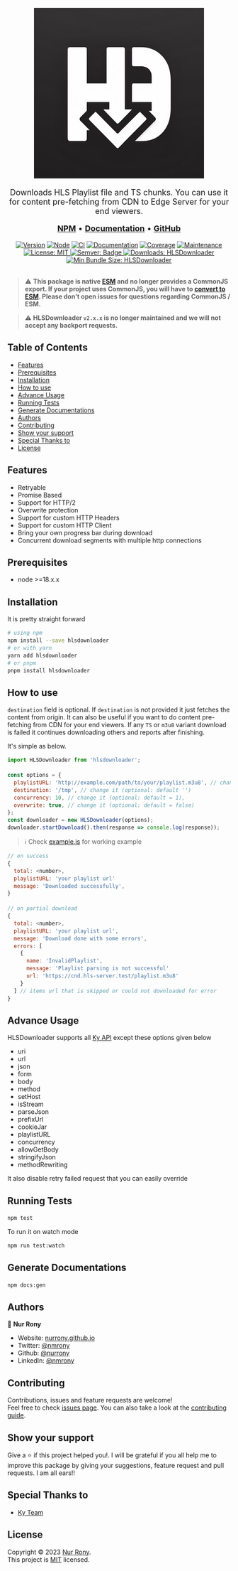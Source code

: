 <div align="center">

[![HLSDownloader](./assets/logo.png)](https://nurrony.github.io/hlsdownloader/)<br />

</div>

<p align="center" style="font-size: 18px;">
  Downloads HLS Playlist file and TS chunks. You can use it for content pre-fetching from CDN to Edge Server for your end viewers.
</p>

<p align="center" style="font-size: 18px;">
  <a href="https://www.npmjs.com/package/hlsdownloader"><b>NPM</b></a> • <a href="https://nurrony.github.io/hlsdownloader/"><b>Documentation</b></a> •  <a href="https://github.com/nurrony/hlsdownloader"><b>GitHub</b></a>
</p>

<div align="center">

[![Version](https://img.shields.io/npm/v/hlsdownloader.svg?style=flat-square)](https://www.npmjs.com/package/hlsdownloader)
[![Node](https://img.shields.io/badge/node-%3E%3D18-blue.svg?style=flat-square)](https://www.npmjs.com/package/hlsdownloader)
[![CI](https://github.com/nurrony/hlsdownloader/actions/workflows/test.yaml/badge.svg?style=flat-square)](https://github.com/nurrony/hlsdownloader/actions/workflows/test.yaml)
[![Documentation](https://img.shields.io/badge/documentation-yes-brightgreen.svg?style=flat-square)](https://nurrony.github.io/hlsdownloader)
[![Coverage](https://codecov.io/gh/nurrony/hlsdownloader/graph/badge.svg?token=er50RqLH6T?style=flat-square)](https://codecov.io/gh/nurrony/hlsdownloader)
[![Maintenance](https://img.shields.io/badge/Maintained%3F-yes-green.svg?style=flat-square) ](https://github.com/nurrony/hlsdownloader/graphs/commit-activity)
[![License: MIT](https://img.shields.io/github/license/nurrony/hlsdownloader?style=flat-square) ](https://github.com/nurrony/hlsdownloader/blob/master/LICENSE)
[![Semver: Badge](https://img.shields.io/badge/%F0%9F%93%A6%F0%9F%9A%80-semantic--release-e10079?style=flat-square) ](https://npmjs.com/package/hlsdownloader)
[![Downloads: HLSDownloader](https://img.shields.io/npm/dm/hlsdownloader.svg?style=flat-square) ](https://npm-stat.com/charts.html?package=hlsdownloader)
[![Min Bundle Size: HLSDownloader](https://img.shields.io/bundlephobia/minzip/hlsdownloader?style=flat-square) ](https://bundlephobia.com/package/hlsdownloader@latest)
<br /> <br />

</div>

> ⚠️
> <strong>This package is native [ESM](https://developer.mozilla.org/en-US/docs/Web/JavaScript/Guide/Modules) and no longer provides a CommonJS export. If your project uses CommonJS, you will have to [convert to ESM](https://gist.github.com/sindresorhus/a39789f98801d908bbc7ff3ecc99d99c). Please don't open issues for questions regarding CommonJS / ESM.</strong>

> ⚠️
> <strong>HLSDownloader `v2.x.x` is no longer maintained and we will not accept any backport requests.</strong>

## Table of Contents

- [Features](#features)
- [Prerequisites](#prerequisites)
- [Installation](#installation)
- [How to use](#how-to-use)
- [Advance Usage](#advance-usage)
- [Running Tests](#running-tests)
- [Generate Documentations](#generate-documentations)
- [Authors](#authors)
- [Contributing](#contributing)
- [Show your support](#show-your-support)
- [Special Thanks to](#special-thanks-to)
- [License](#license)

## Features

- Retryable
- Promise Based
- Support for HTTP/2
- Overwrite protection
- Support for custom HTTP Headers
- Support for custom HTTP Client
- Bring your own progress bar during download
- Concurrent download segments with multiple http connections

## Prerequisites

- node >=18.x.x

## Installation

It is pretty straight forward

```sh
# using npm
npm install --save hlsdownloader
# or with yarn
yarn add hlsdownloader
# or pnpm
pnpm install hlsdownloader
```

## How to use

`destination` field is optional. If `destination` is not provided it just fetches the content from origin.
It can also be useful if you want to do content pre-fetching from CDN for your end viewers. If any `TS` or `m3u8`
variant download is failed it continues downloading others and reports after finishing.

It's simple as below.

```js
import HLSDownloader from 'hlsdownloader';

const options = {
  playlistURL: 'http://example.com/path/to/your/playlist.m3u8', // change it
  destination: '/tmp', // change it (optional: default '')
  concurrency: 10, // change it (optional: default = 1),
  overwrite: true, // change it (optional: default = false)
};
const downloader = new HLSDownloader(options);
downloader.startDownload().then(response => console.log(response));
```

> ℹ️ Check [example.js](example.js) for working example

```js
// on success
{
  total: <number>,
  playlistURL: 'your playlist url'
  message: 'Downloaded successfully',
}

// on partial download
{
  total: <number>,
  playlistURL: 'your playlist url',
  message: 'Download done with some errors',
  errors: [
    {
      name: 'InvalidPlaylist',
      message: 'Playlist parsing is not successful'
      url: 'https://cnd.hls-server.test/playlist.m3u8'
    }
  ] // items url that is skipped or could not downloaded for error
}
```

## Advance Usage

HLSDownloader supports all [Ky API](https://github.com/sindresorhus/ky?tab=readme-ov-file#api) except these options given below

- uri
- url
- json
- form
- body
- method
- setHost
- isStream
- parseJson
- prefixUrl
- cookieJar
- playlistURL
- concurrency
- allowGetBody
- stringifyJson
- methodRewriting

It also disable retry failed request that you can easily override

## Running Tests

```sh
npm test
```

To run it on watch mode

```sh
npm run test:watch
```

## Generate Documentations

```sh
npm docs:gen
```

## Authors

👤 **Nur Rony**

- Website: [nurrony.github.io](https://nurrony.github.io)
- Twitter: [@nmrony](https://twitter.com/nmrony)
- Github: [@nurrony](https://github.com/nurrony)
- LinkedIn: [@nmrony](https://linkedin.com/in/nmrony)

## Contributing

Contributions, issues and feature requests are welcome!<br />Feel free to check [issues page](https://github.com/nurrony/hlsdownloader/issues). You can also take a look at the [contributing guide](https://github.com/nurrony/hlsdownloader/blob/master/CONTRIBUTING.md).

## Show your support

Give a ⭐️ if this project helped you!. I will be grateful if you all help me to improve this package by giving your suggestions, feature request and pull requests. I am all ears!!

## Special Thanks to

- [Ky Team](https://www.npmjs.com/package/ky)

## License

Copyright © 2023 [Nur Rony](https://github.com/nurrony).<br />
This project is [MIT](https://github.com/nurrony/hlsdownloader/blob/master/LICENSE) licensed.
